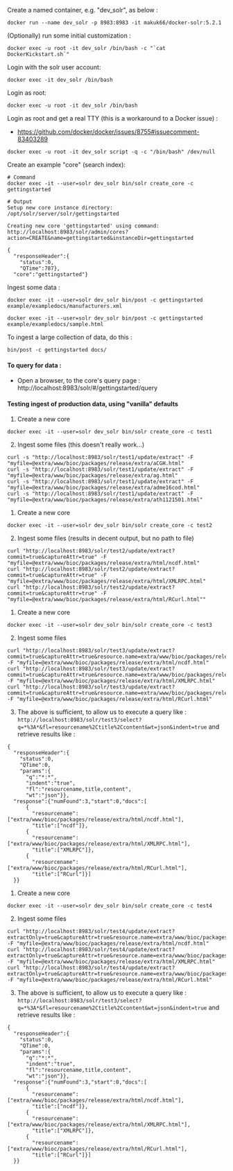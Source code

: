 Create a named container, e.g. "dev\_solr", as below : 

```
docker run --name dev_solr -p 8983:8983 -it makuk66/docker-solr:5.2.1
```
(Optionally) run some initial customization : 
```
docker exec -u root -it dev_solr /bin/bash -c "`cat DockerKickstart.sh`"
```
Login with the solr user account: 
```
docker exec -it dev_solr /bin/bash
```
Login as root:
```
docker exec -u root -it dev_solr /bin/bash
```
Login as root and get a real TTY (this is a workaround to a Docker issue) :
- https://github.com/docker/docker/issues/8755#issuecomment-83403289 

```
docker exec -u root -it dev_solr script -q -c "/bin/bash" /dev/null
```

Create an example "core" (search index): 

```
# Command
docker exec -it --user=solr dev_solr bin/solr create_core -c gettingstarted

# Output
Setup new core instance directory:
/opt/solr/server/solr/gettingstarted

Creating new core 'gettingstarted' using command:
http://localhost:8983/solr/admin/cores?action=CREATE&name=gettingstarted&instanceDir=gettingstarted

{
  "responseHeader":{
    "status":0,
    "QTime":787},
  "core":"gettingstarted"}

```

Ingest some data : 
```
docker exec -it --user=solr dev_solr bin/post -c gettingstarted example/exampledocs/manufacturers.xml

docker exec -it --user=solr dev_solr bin/post -c gettingstarted example/exampledocs/sample.html
```

To ingest a large collection of data, do this : 
```
bin/post -c gettingstarted docs/
```

#### To query for data : 
- Open a browser, to the core's query page : 
    http://localhost:8983/solr/#/gettingstarted/query


#### Testing ingest of production data, using "vanilla" defaults
1. Create a new core
```
docker exec -it --user=solr dev_solr bin/solr create_core -c test1
```
2. Ingest some files (this doesn't really work...)
```
curl -s "http://localhost:8983/solr/test1/update/extract" -F "myfile=@extra/www/bioc/packages/release/extra/aCGH.html"
curl -s "http://localhost:8983/solr/test1/update/extract" -F "myfile=@extra/www/bioc/packages/release/extra/ag.html"
curl -s "http://localhost:8983/solr/test1/update/extract" -F "myfile=@extra/www/bioc/packages/release/extra/adme16cod.html"
curl -s "http://localhost:8983/solr/test1/update/extract" -F "myfile=@extra/www/bioc/packages/release/extra/ath1121501.html"
```


1. Create a new core
```
docker exec -it --user=solr dev_solr bin/solr create_core -c test2
```
2. Ingest some files (results in decent output, but no path to file)
```
curl "http://localhost:8983/solr/test2/update/extract?commit=true&captureAttr=true" -F "myfile=@extra/www/bioc/packages/release/extra/html/ncdf.html"
curl "http://localhost:8983/solr/test2/update/extract?commit=true&captureAttr=true" -F "myfile=@extra/www/bioc/packages/release/extra/html/XMLRPC.html"
curl "http://localhost:8983/solr/test2/update/extract?commit=true&captureAttr=true" -F "myfile=@extra/www/bioc/packages/release/extra/html/RCurl.html""

```


1. Create a new core
```
docker exec -it --user=solr dev_solr bin/solr create_core -c test3
```
2. Ingest some files 
```
curl "http://localhost:8983/solr/test3/update/extract?commit=true&captureAttr=true&resource.name=extra/www/bioc/packages/release/extra/html/ncdf.html" -F "myfile=@extra/www/bioc/packages/release/extra/html/ncdf.html"
curl "http://localhost:8983/solr/test3/update/extract?commit=true&captureAttr=true&resource.name=extra/www/bioc/packages/release/extra/html/XMLRPC.html" -F "myfile=@extra/www/bioc/packages/release/extra/html/XMLRPC.html"
curl "http://localhost:8983/solr/test3/update/extract?commit=true&captureAttr=true&resource.name=extra/www/bioc/packages/release/extra/html/RCurl.html" -F "myfile=@extra/www/bioc/packages/release/extra/html/RCurl.html"
```
3. The above is sufficient, to allow us to execute a query like : 
`http://localhost:8983/solr/test3/select?q=*%3A*&fl=resourcename%2Ctitle%2Ccontent&wt=json&indent=true`
and retrieve results like :
```
{
  "responseHeader":{
    "status":0,
    "QTime":0,
    "params":{
      "q":"*:*",
      "indent":"true",
      "fl":"resourcename,title,content",
      "wt":"json"}},
  "response":{"numFound":3,"start":0,"docs":[
      {
        "resourcename":["extra/www/bioc/packages/release/extra/html/ncdf.html"],
        "title":["ncdf"]},
      {
        "resourcename":["extra/www/bioc/packages/release/extra/html/XMLRPC.html"],
        "title":["XMLRPC"]},
      {
        "resourcename":["extra/www/bioc/packages/release/extra/html/RCurl.html"],
        "title":["RCurl"]}]
  }}
```




1. Create a new core
```
docker exec -it --user=solr dev_solr bin/solr create_core -c test4
```
2. Ingest some files 
```
curl "http://localhost:8983/solr/test4/update/extract?extractOnly=true&captureAttr=true&resource.name=extra/www/bioc/packages/release/extra/html/ncdf.html" -F "myfile=@extra/www/bioc/packages/release/extra/html/ncdf.html"
curl "http://localhost:8983/solr/test4/update/extract?extractOnly=true&captureAttr=true&resource.name=extra/www/bioc/packages/release/extra/html/XMLRPC.html" -F "myfile=@extra/www/bioc/packages/release/extra/html/XMLRPC.html"
curl "http://localhost:8983/solr/test4/update/extract?extractOnly=true&captureAttr=true&resource.name=extra/www/bioc/packages/release/extra/html/RCurl.html" -F "myfile=@extra/www/bioc/packages/release/extra/html/RCurl.html"
```
3. The above is sufficient, to allow us to execute a query like : 
`http://localhost:8983/solr/test3/select?q=*%3A*&fl=resourcename%2Ctitle%2Ccontent&wt=json&indent=true`
and retrieve results like :
```
{
  "responseHeader":{
    "status":0,
    "QTime":0,
    "params":{
      "q":"*:*",
      "indent":"true",
      "fl":"resourcename,title,content",
      "wt":"json"}},
  "response":{"numFound":3,"start":0,"docs":[
      {
        "resourcename":["extra/www/bioc/packages/release/extra/html/ncdf.html"],
        "title":["ncdf"]},
      {
        "resourcename":["extra/www/bioc/packages/release/extra/html/XMLRPC.html"],
        "title":["XMLRPC"]},
      {
        "resourcename":["extra/www/bioc/packages/release/extra/html/RCurl.html"],
        "title":["RCurl"]}]
  }}
```
